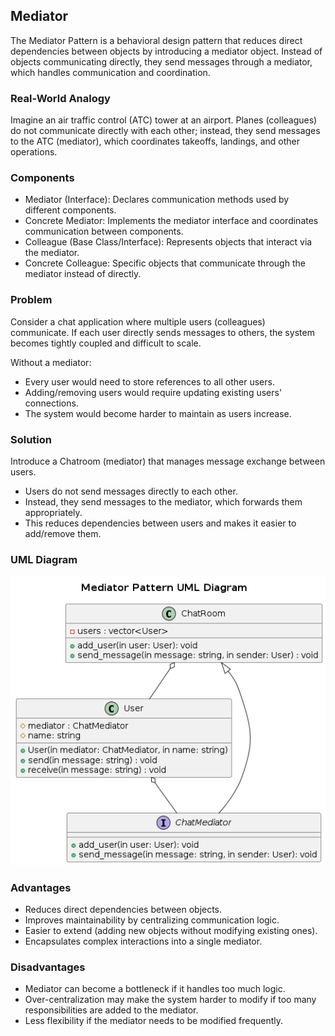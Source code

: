 ## Mediator
The Mediator Pattern is a behavioral design pattern that reduces direct dependencies between objects by introducing a mediator object. Instead of objects communicating directly, they send messages through a mediator, which handles communication and coordination.

### Real-World Analogy
Imagine an air traffic control (ATC) tower at an airport. Planes (colleagues) do not communicate directly with each other; instead, they send messages to the ATC (mediator), which coordinates takeoffs, landings, and other operations.

### Components
- Mediator (Interface): Declares communication methods used by different components.
- Concrete Mediator: Implements the mediator interface and coordinates communication between components.
- Colleague (Base Class/Interface): Represents objects that interact via the mediator.
- Concrete Colleague:	Specific objects that communicate through the mediator instead of directly.

### Problem
Consider a chat application where multiple users (colleagues) communicate. If each user directly sends messages to others, the system becomes tightly coupled and difficult to scale.

Without a mediator:
- Every user would need to store references to all other users.
- Adding/removing users would require updating existing users' connections.
- The system would become harder to maintain as users increase.

### Solution
Introduce a Chatroom (mediator) that manages message exchange between users.

- Users do not send messages directly to each other.
- Instead, they send messages to the mediator, which forwards them appropriately.
- This reduces dependencies between users and makes it easier to add/remove them.

### UML Diagram
<p align="center">
<img src="../../out/Behavioral_Design_Pattern/Mediator/mediator/mediator.png">
</p>

### Advantages
- Reduces direct dependencies between objects.
- Improves maintainability by centralizing communication logic.
- Easier to extend (adding new objects without modifying existing ones).
- Encapsulates complex interactions into a single mediator.

### Disadvantages
- Mediator can become a bottleneck if it handles too much logic.
- Over-centralization may make the system harder to modify if too many responsibilities are added to the mediator.
- Less flexibility if the mediator needs to be modified frequently.
